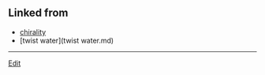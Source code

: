 ## Linked from

* [chirality](chirality.md)
* [twist water](twist water.md)


----
[Edit](https://github.com/vitroid/vitroid.github.io/edit/master/MD/twist.md)
